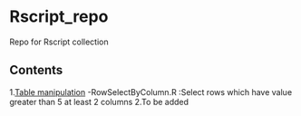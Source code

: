 # Rscript_repo
Repo for Rscript collection

## Contents
1.[Table manipulation](/Table_manipulation)
  -RowSelectByColumn.R :Select rows which have value greater than 5 at least 2 columns
2.To be added
